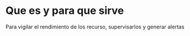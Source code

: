 <h1> Que es y para que sirve </h1>

<p> Para vigilar el rendimiento de los recurso, supervisarlos y generar alertas</p>

